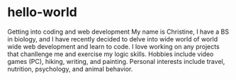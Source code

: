 # hello-world
Getting into coding and web development
My name is Christine, I have a BS in biology, and I have recently decided to delve into wide world of world wide web development and learn to code. I love working on any projects that chanllenge me and exercise my logic skills.
Hobbies include video games (PC), hiking, writing, and painting.
Personal interests include travel, nutrition, psychology, and animal behavior.
